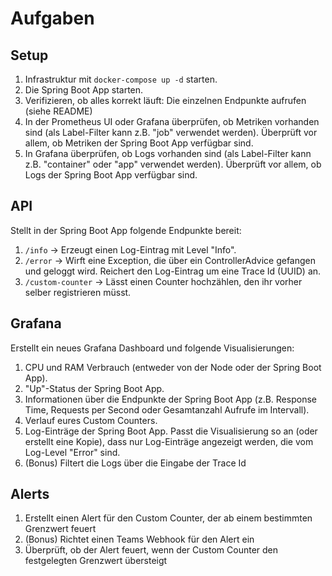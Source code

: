 # Aufgaben

## Setup
1. Infrastruktur mit `docker-compose up -d` starten.
2. Die Spring Boot App starten.
3. Verifizieren, ob alles korrekt läuft: Die einzelnen Endpunkte aufrufen (siehe README)
4. In der Prometheus UI oder Grafana überprüfen, ob Metriken vorhanden sind (als Label-Filter kann z.B. "job" verwendet werden). Überprüft vor allem, ob Metriken der Spring Boot App verfügbar sind.
5. In Grafana überprüfen, ob Logs vorhanden sind (als Label-Filter kann z.B. "container" oder "app" verwendet werden). Überprüft vor allem, ob Logs der Spring Boot App verfügbar sind.

## API
Stellt in der Spring Boot App folgende Endpunkte bereit:

1. `/info` -> Erzeugt einen Log-Eintrag mit Level "Info".
2. `/error` -> Wirft eine Exception, die über ein ControllerAdvice gefangen und geloggt wird. Reichert den Log-Eintrag um eine Trace Id (UUID) an.
3. `/custom-counter` -> Lässt einen Counter hochzählen, den ihr vorher selber registrieren müsst.

## Grafana
Erstellt ein neues Grafana Dashboard und folgende Visualisierungen:
1. CPU und RAM Verbrauch (entweder von der Node oder der Spring Boot App).
2. "Up"-Status der Spring Boot App.
3. Informationen über die Endpunkte der Spring Boot App (z.B. Response Time, Requests per Second oder Gesamtanzahl Aufrufe im Intervall).
4. Verlauf eures Custom Counters.
5. Log-Einträge der Spring Boot App. Passt die Visualisierung so an (oder erstellt eine Kopie), dass nur Log-Einträge angezeigt werden, die vom Log-Level "Error" sind.
6. (Bonus) Filtert die Logs über die Eingabe der Trace Id

## Alerts
1. Erstellt einen Alert für den Custom Counter, der ab einem bestimmten Grenzwert feuert
2. (Bonus) Richtet einen Teams Webhook für den Alert ein
3. Überprüft, ob der Alert feuert, wenn der Custom Counter den festgelegten Grenzwert übersteigt
